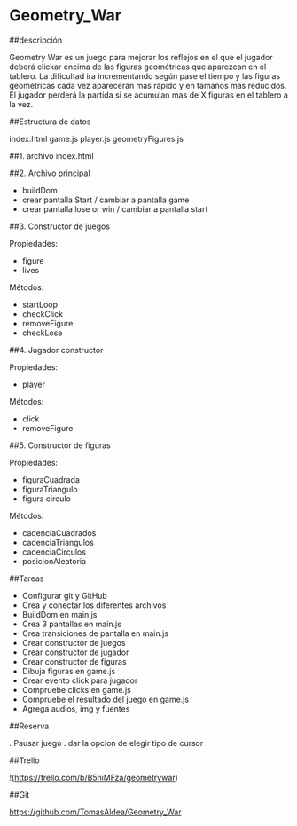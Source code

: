 # Geometry_War

##descripción

Geometry War es un juego para mejorar los reflejos en el que el jugador deberá clickar encima de las figuras geométricas que aparezcan en el tablero.
La dificultad ira incrementando según pase el tiempo y las figuras geométricas cada vez aparecerán mas rápido y en tamaños mas reducidos.
El jugador perderá la partida si se acumulan mas de X figuras en el tablero a la vez.

##Estructura de datos

index.html
game.js
player.js
geometryFigures.js

##1. archivo index.html

##2. Archivo principal
  - buildDom
  - crear pantalla Start / cambiar a pantalla game
  - crear pantalla lose or win / cambiar a pantalla start
  

##3. Constructor de juegos

Propiedades:
  - figure
  - lives

Métodos:
  - startLoop
  - checkClick
  - removeFigure
  - checkLose
   

##4. Jugador constructor

Propiedades:
  - player
  

Métodos:
  - click
  - removeFigure


##5. Constructor de figuras

Propiedades:
  - figuraCuadrada
  - figuraTriangulo
  - figura circulo

Métodos:
  -  cadenciaCuadrados
  -  cadenciaTriangulos
  -  cadenciaCirculos
  -  posicionAleatoria


##Tareas

- Configurar git y GitHub
- Crea y conectar los diferentes archivos
- BuildDom en main.js
- Crea 3 pantallas en main.js
- Crea transiciones de pantalla en main.js
- Crear constructor de juegos
- Crear constructor de jugador
- Crear constructor de figuras
- Dibuja figuras en game.js
- Crear evento click para jugador
- Compruebe clicks en game.js
- Compruebe el resultado del juego en game.js
- Agrega audios, img y fuentes

##Reserva

. Pausar juego
. dar la opcion de elegir tipo de cursor

##Trello

!(https://trello.com/b/B5niMFza/geometrywar)

##Git 

https://github.com/TomasAldea/Geometry_War